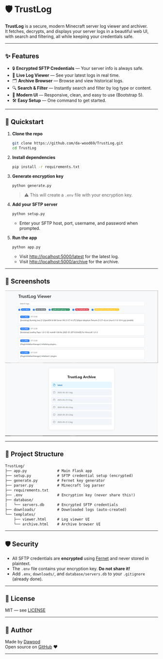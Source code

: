 # 🛡️ TrustLog

**TrustLog** is a secure, modern Minecraft server log viewer and archiver.  
It fetches, decrypts, and displays your server logs in a beautiful web UI, with search and filtering, all while keeping your credentials safe.

---

## ✨ Features

- 🔒 **Encrypted SFTP Credentials** — Your server info is always safe.
- 📜 **Live Log Viewer** — See your latest logs in real time.
- 🗂️ **Archive Browser** — Browse and view historical logs.
- 🔍 **Search & Filter** — Instantly search and filter by log type or content.
- 🎨 **Modern UI** — Responsive, clean, and easy to use (Bootstrap 5).
- 🛠️ **Easy Setup** — One command to get started.

---

## 🚀 Quickstart

1. **Clone the repo**
    ```sh
    git clone https://github.com/da-wood69/TrustLog.git
    cd TrustLog
    ```

2. **Install dependencies**
    ```sh
    pip install -r requirements.txt
    ```

3. **Generate encryption key**
    ```sh
    python generate.py
    ```
    > ⚠️ This will create a `.env` file with your encryption key.

4. **Add your SFTP server**
    ```sh
    python setup.py
    ```
    - Enter your SFTP host, port, username, and password when prompted.

5. **Run the app**
    ```sh
    python app.py
    ```
    - Visit [http://localhost:5000/latest](http://localhost:5000/latest) for the latest log.
    - Visit [http://localhost:5000/archive](http://localhost:5000/archive) for the archive.

---

## 📸 Screenshots

![TrustLog Viewer Screenshot](https://raw.githubusercontent.com/da-wood69/TrustLog/main/.github/screenshot-viewer.png)
![TrustLog Archive Screenshot](https://raw.githubusercontent.com/da-wood69/TrustLog/main/.github/screenshot-archive.png)

---

## 🧩 Project Structure

```
TrustLog/
├── app.py              # Main Flask app
├── setup.py            # SFTP credential setup (encrypted)
├── generate.py         # Fernet key generator
├── parser.py           # Minecraft log parser
├── requirements.txt
├── .env                # Encryption key (never share this!)
├── database/
│   └── servers.db      # Encrypted SFTP credentials
├── downloads/          # Downloaded logs (auto-created)
└── templates/
    ├── viewer.html     # Log viewer UI
    └── archive.html    # Archive browser UI
```

---

## 🛡️ Security

- All SFTP credentials are **encrypted** using [Fernet](https://cryptography.io/en/latest/fernet/) and never stored in plaintext.
- The `.env` file contains your encryption key. **Do not share it!**
- Add `.env`, `downloads/`, and `database/servers.db` to your `.gitignore` (already done).

---

## 📝 License

MIT — see [LICENSE](LICENSE)

---

## 👤 Author

Made by [Dawood](https://dawoood.tech)  
Open source on [GitHub](https://github.com/da-wood69/TrustLog) ❤️

---